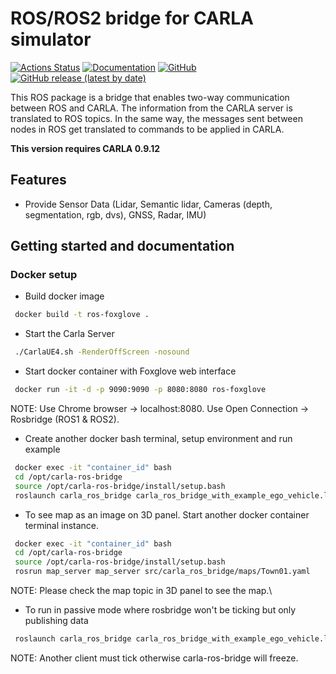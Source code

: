 # ROS/ROS2 bridge for CARLA simulator

[![Actions Status](https://github.com/carla-simulator/ros-bridge/workflows/CI/badge.svg)](https://github.com/carla-simulator/ros-bridge)
[![Documentation](https://readthedocs.org/projects/carla/badge/?version=latest)](http://carla.readthedocs.io)
[![GitHub](https://img.shields.io/github/license/carla-simulator/ros-bridge)](https://github.com/carla-simulator/ros-bridge/blob/master/LICENSE)
[![GitHub release (latest by date)](https://img.shields.io/github/v/release/carla-simulator/ros-bridge)](https://github.com/carla-simulator/ros-bridge/releases/latest)

 This ROS package is a bridge that enables two-way communication between ROS and CARLA. The information from the CARLA server is translated to ROS topics. In the same way, the messages sent between nodes in ROS get translated to commands to be applied in CARLA.



**This version requires CARLA 0.9.12**

## Features
- Provide Sensor Data (Lidar, Semantic lidar, Cameras (depth, segmentation, rgb, dvs), GNSS, Radar, IMU)


## Getting started and documentation

### Docker setup
- Build docker image
```bash
 docker build -t ros-foxglove .
```


- Start the Carla Server
```bash
 ./CarlaUE4.sh -RenderOffScreen -nosound 
```


- Start docker container with Foxglove web interface
```bash
 docker run -it -d -p 9090:9090 -p 8080:8080 ros-foxglove 
```
NOTE: Use Chrome browser -> localhost:8080. Use Open Connection -> Rosbridge (ROS1 & ROS2).


- Create another docker bash terminal, setup environment and run example
```bash
 docker exec -it "container_id" bash
 cd /opt/carla-ros-bridge
 source /opt/carla-ros-bridge/install/setup.bash
 roslaunch carla_ros_bridge carla_ros_bridge_with_example_ego_vehicle.launch
```


- To see map as an image on 3D panel. Start another docker container terminal instance.
```bash
 docker exec -it "container_id" bash
 cd /opt/carla-ros-bridge
 source /opt/carla-ros-bridge/install/setup.bash
 rosrun map_server map_server src/carla_ros_bridge/maps/Town01.yaml
```
NOTE: Please check the map topic in 3D panel to see the map.\


- To run in passive mode where rosbridge won't be ticking but only publishing data
```bash
 roslaunch carla_ros_bridge carla_ros_bridge_with_example_ego_vehicle.launch passive:=True
```
NOTE: Another client must tick otherwise carla-ros-bridge will freeze.



